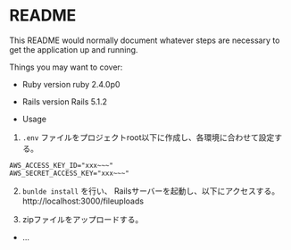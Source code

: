 # README

This README would normally document whatever steps are necessary to get the
application up and running.

Things you may want to cover:

* Ruby version
ruby 2.4.0p0 

* Rails version
Rails 5.1.2

* Usage

1. `.env` ファイルをプロジェクトroot以下に作成し、各環境に合わせて設定する。
```
AWS_ACCESS_KEY_ID="xxx~~~"
AWS_SECRET_ACCESS_KEY="xxx~~~"
```
2. `bunlde install` を行い、 Railsサーバーを起動し、以下にアクセスする。
http://localhost:3000/fileuploads

3. zipファイルをアップロードする。

* ...
